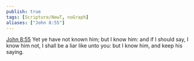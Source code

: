 ```yaml
---
publish: true
tags: [Scripture/NewT, noGraph]
aliases: ["John 8:55"]
---
```

[John 8:55](https://churchofjesuschrist.org/study/scriptures/nt/john/8?lang=eng&id=p55#p55) Yet ye have not known him; but I know him: and if I should say, I know him not, I shall be a liar like unto you: but I know him, and keep his saying.

